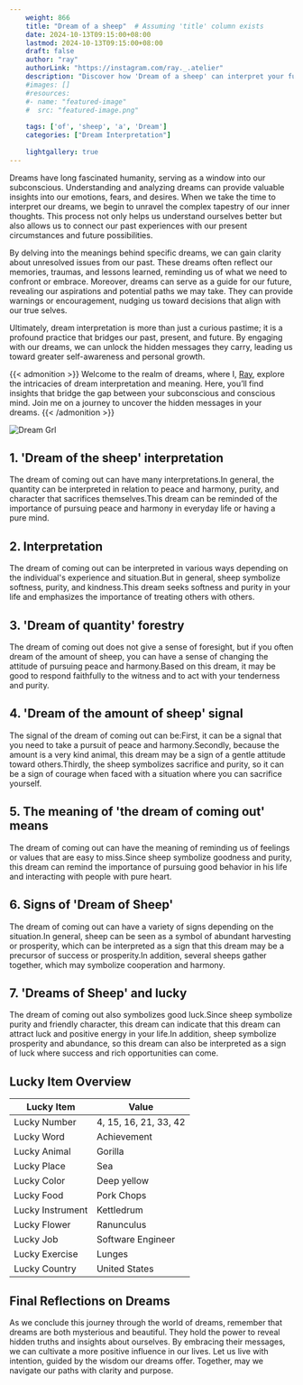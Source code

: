 ```yaml
---
    weight: 866
    title: "Dream of a sheep"  # Assuming 'title' column exists
    date: 2024-10-13T09:15:00+08:00
    lastmod: 2024-10-13T09:15:00+08:00
    draft: false
    author: "ray"
    authorLink: "https://instagram.com/ray._.atelier"
    description: "Discover how 'Dream of a sheep' can interpret your future and uncover its significant meanings in your life."
    #images: []
    #resources:
    #- name: "featured-image"
    #  src: "featured-image.png"
    
    tags: ['of', 'sheep', 'a', 'Dream']
    categories: ["Dream Interpretation"]
    
    lightgallery: true
---
```

    
Dreams have long fascinated humanity, serving as a window into our subconscious. Understanding and analyzing dreams can provide valuable insights into our emotions, fears, and desires. When we take the time to interpret our dreams, we begin to unravel the complex tapestry of our inner thoughts. This process not only helps us understand ourselves better but also allows us to connect our past experiences with our present circumstances and future possibilities.

By delving into the meanings behind specific dreams, we can gain clarity about unresolved issues from our past. These dreams often reflect our memories, traumas, and lessons learned, reminding us of what we need to confront or embrace. Moreover, dreams can serve as a guide for our future, revealing our aspirations and potential paths we may take. They can provide warnings or encouragement, nudging us toward decisions that align with our true selves.

Ultimately, dream interpretation is more than just a curious pastime; it is a profound practice that bridges our past, present, and future. By engaging with our dreams, we can unlock the hidden messages they carry, leading us toward greater self-awareness and personal growth.

{{< admonition >}}
Welcome to the realm of dreams, where I, [Ray](https://instagram.com/ray._.atelier), explore the intricacies of dream interpretation and meaning. Here, you’ll find insights that bridge the gap between your subconscious and conscious mind. Join me on a journey to uncover the hidden messages in your dreams.
{{< /admonition >}}

![Dream Grl](https://cdn.pixabay.com/photo/2017/11/02/03/35/gothic-2910057_1280.jpg "Dream Grl")

## 1. 'Dream of the sheep' interpretation
The dream of coming out can have many interpretations.In general, the quantity can be interpreted in relation to peace and harmony, purity, and character that sacrifices themselves.This dream can be reminded of the importance of pursuing peace and harmony in everyday life or having a pure mind.

## 2. Interpretation
The dream of coming out can be interpreted in various ways depending on the individual's experience and situation.But in general, sheep symbolize softness, purity, and kindness.This dream seeks softness and purity in your life and emphasizes the importance of treating others with others.

## 3. 'Dream of quantity' forestry
The dream of coming out does not give a sense of foresight, but if you often dream of the amount of sheep, you can have a sense of changing the attitude of pursuing peace and harmony.Based on this dream, it may be good to respond faithfully to the witness and to act with your tenderness and purity.

## 4. 'Dream of the amount of sheep' signal
The signal of the dream of coming out can be:First, it can be a signal that you need to take a pursuit of peace and harmony.Secondly, because the amount is a very kind animal, this dream may be a sign of a gentle attitude toward others.Thirdly, the sheep symbolizes sacrifice and purity, so it can be a sign of courage when faced with a situation where you can sacrifice yourself.

## 5. The meaning of 'the dream of coming out' means
The dream of coming out can have the meaning of reminding us of feelings or values that are easy to miss.Since sheep symbolize goodness and purity, this dream can remind the importance of pursuing good behavior in his life and interacting with people with pure heart.

## 6. Signs of 'Dream of Sheep'
The dream of coming out can have a variety of signs depending on the situation.In general, sheep can be seen as a symbol of abundant harvesting or prosperity, which can be interpreted as a sign that this dream may be a precursor of success or prosperity.In addition, several sheeps gather together, which may symbolize cooperation and harmony.

## 7. 'Dreams of Sheep' and lucky
The dream of coming out also symbolizes good luck.Since sheep symbolize purity and friendly character, this dream can indicate that this dream can attract luck and positive energy in your life.In addition, sheep symbolize prosperity and abundance, so this dream can also be interpreted as a sign of luck where success and rich opportunities can come.

## Lucky Item Overview
| Lucky Item          | Value              |
|---------------|--------------------|
| Lucky Number        | 4, 15, 16, 21, 33, 42  |
| Lucky Word          | Achievement |
| Lucky Animal        | Gorilla |
| Lucky Place         | Sea     |
| Lucky Color         | Deep yellow     |
| Lucky Food          | Pork Chops      |
| Lucky Instrument    | Kettledrum |
| Lucky Flower        | Ranunculus    |
| Lucky Job           | Software Engineer       |
| Lucky Exercise      | Lunges  |
| Lucky Country       | United States    |


##  Final Reflections on Dreams

As we conclude this journey through the world of dreams, remember that dreams are both mysterious and beautiful. They hold the power to reveal hidden truths and insights about ourselves. By embracing their messages, we can cultivate a more positive influence in our lives. Let us live with intention, guided by the wisdom our dreams offer. Together, may we navigate our paths with clarity and purpose.
